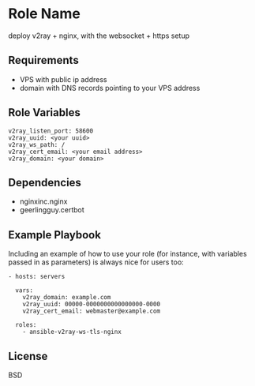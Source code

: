 Role Name
=========

deploy v2ray + nginx, with the websocket + https setup

Requirements
------------

  - VPS with public ip address
  - domain with DNS records pointing to your VPS address

Role Variables
--------------

    v2ray_listen_port: 58600
    v2ray_uuid: <your uuid>
    v2ray_ws_path: /
    v2ray_cert_email: <your email address>
    v2ray_domain: <your domain>

Dependencies
------------

  - nginxinc.nginx
  - geerlingguy.certbot

Example Playbook
----------------

Including an example of how to use your role (for instance, with variables passed in as parameters) is always nice for users too:

    - hosts: servers

      vars:
        v2ray_domain: example.com
        v2ray_uuid: 00000-0000000000000000-0000
        v2ray_cert_email: webmaster@example.com

      roles:
        - ansible-v2ray-ws-tls-nginx

License
-------

BSD

